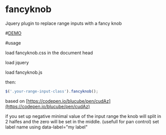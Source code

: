 # fancyknob
Jquery plugin to replace range inputs with a fancy knob


#[DEMO](https://azopcorp.github.io/fancyknob/)




#usage

load fancyknob.css in the document head

load jquery

load fancyknob.js

then:
```javascript
$('.your-range-input-class').fancyknob();

```

based on [https://codepen.io/blucube/pen/cudAz](https://codepen.io/blucube/pen/cudAz)


if you set up negative minimal value of the input range the knob will split in 2 halfes and the zero will be set in the middle. 
(usefull for pan control)
set label name using data-label="my label"

